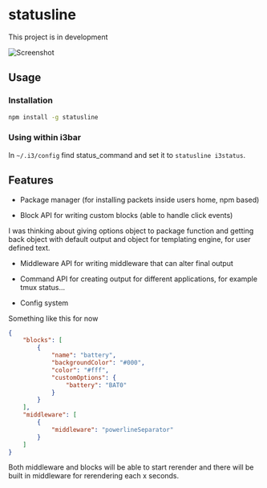 # statusline

This project is in development

![Screenshot](https://github.com/nemanjan00/statusline/blob/master/screenshot/screenshot.png?raw=true)

## Usage

### Installation

```bash
npm install -g statusline
```

### Using within i3bar

In `~/.i3/config` find status\_command and set it to `statusline i3status`.

## Features 

 * Package manager (for installing packets inside users home, npm based)

 * Block API for writing custom blocks (able to handle click events)

I was thinking about giving options object to package function and getting back object with default output and object for templating engine, for user defined text. 

 * Middleware API for writing middleware that can alter final output

 * Command API for creating output for different applications, for example tmux status... 

 * Config system 

Something like this for now

```json
{
	"blocks": [
		{
			"name": "battery",
			"backgroundColor": "#000",
			"color": "#fff",
			"customOptions": {
				"battery": "BAT0"
			}
		}
	],
	"middleware": [
		{
			"middleware": "powerlineSeparator"
		}
	]
}
```

Both middleware and blocks will be able to start rerender and there will be built in middleware for rerendering each x seconds. 

